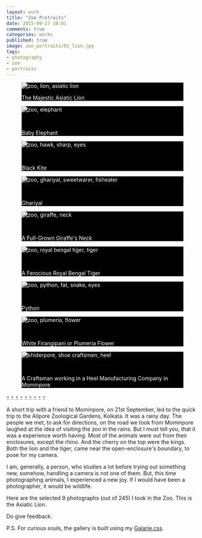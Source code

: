 ```yaml
---
layout: work
title: "Zoo Protraits"
date: 2015-09-27 10:01
comments: true
categories: works
published: true
image: zoo_portraits/01_lion.jpg
tags:
- photography
- zoo
- portraits
---
```


<div class="galarie items-9">
  <div id="item-1" class="control-operator"></div>
  <div id="item-2" class="control-operator"></div>
  <div id="item-3" class="control-operator"></div>
  <div id="item-4" class="control-operator"></div>
  <div id="item-5" class="control-operator"></div>
  <div id="item-6" class="control-operator"></div>
  <div id="item-7" class="control-operator"></div>
  <div id="item-8" class="control-operator"></div>
  <div id="item-9" class="control-operator"></div>

  <figure class="item" style="background-color: black;color: white;">
    <img src="/images/works/zoo_portraits/01_lion.jpg" alt="zoo, lion, asiatic lion">
    <p>The Majestic Asiatic Lion</p>
  </figure>

  <figure class="item" style="background-color: black;color: white;">
    <img src="/images/works/zoo_portraits/02_elephant.jpg" alt="zoo, elephant">
    <p style="padding-top: 30px;">Baby Elephant</p>
  </figure>

  <figure class="item" style="background-color: black;color: white;">
    <img src="/images/works/zoo_portraits/03_hawk.jpg" alt="zoo, hawk, sharp, eyes">
    <p style="padding-top: 30px;">Black Kite</p>
  </figure>

  <figure class="item" style="background-color: black;color: white;">
    <img src="/images/works/zoo_portraits/04_ghariyal.jpg" alt="zoo, ghariyal, sweetwarer, fisheater">
    <p style="padding-top: 30px;">Ghariyal</p>
  </figure>

  <figure class="item" style="background-color: black;color: white;">
    <img src="/images/works/zoo_portraits/05_giraffe.jpg" alt="zoo, giraffe, neck">
    <p style="padding-top: 30px;">A Full-Grown Giraffe's Neck</p>
  </figure>

  <figure class="item" style="background-color: black;color: white;">
    <img src="/images/works/zoo_portraits/06_royal_bengal_tiger.jpg" alt="zoo, royal bengal tiger, tiger">
    <p style="padding-top: 30px;">A Ferocious Royal Bengal Tiger</p>
  </figure>

  <figure class="item" style="background-color: black;color: white;">
    <img src="/images/works/zoo_portraits/07_python.jpg" alt="zoo, python, fat, snake, eyes">
    <p style="padding-top: 30px;">Python</p>
  </figure>

  <figure class="item" style="background-color: black;color: white;">
    <img src="/images/works/zoo_portraits/08_kath_golap.jpg" alt="zoo, plumeria, flower">
    <p style="padding-top: 30px;">White Firangipani or Plumeria Flower</p>
  </figure>

  <figure class="item" style="background-color: black;color: white;">
    <img src="/images/works/zoo_portraits/09_craftsman.jpg" alt="khiderpore, shoe craftsmen, heel">
    <p style="padding-top: 30px;">A Craftsman working in a Heel Manufacturing Company in Mominpore</p>
  </figure>

  <div class="controls" style="text-decoration: none">
    <a href="#item-1" class="control-button" style="color:gray">•</a>
    <a href="#item-2" class="control-button" style="color:gray">•</a>
    <a href="#item-3" class="control-button" style="color:gray" >•</a>
    <a href="#item-4" class="control-button" style="color:gray">•</a>
    <a href="#item-5" class="control-button" style="color:gray">•</a>
    <a href="#item-6" class="control-button" style="color:gray">•</a>
    <a href="#item-7" class="control-button" style="color:gray">•</a>
    <a href="#item-8" class="control-button" style="color:gray">•</a>
    <a href="#item-9" class="control-button" style="color:gray">•</a>
  </div>
</div>
<br>
A short trip with a friend to Mominpore, on 21st September, led to the quick trip to the Alipore Zoological Gardens, Kolkata. It was a rainy day. The people we met, to ask for directions, on the road we took from Mominpore laughed at the idea of visiting the zoo in the rains. But I must tell you, that it was a experience worth having. Most of the animals were out from their enclosures, except the rhino. And the cherry on the top were the kings. Both the lion and the tiger, came near the open-enclosure's boundary, to pose for my camera.

I am, generally, a person, who studies a lot before trying out something new, somehow, handling a camera is not one of them. But, this time photographing animals, I experienced a new joy. If I would have been a photographer, it would be wildlife.

Here are the selected 9 photographs (out of 245) I took in the Zoo. This is the Asiatic Lion.

Do give feedback.

P.S. For curious souls, the gallery is built using my [Galarie.css](http://upamanyu.in/galarie-css/).